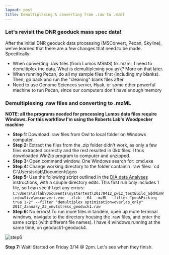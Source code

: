 ```yaml
---
layout: post
title: Demultiplexing & converting from .raw to .mzml
---
```


### Let's revisit the DNR geoduck mass spec data!

After the initial DNR geoduck data processing (MSConvert, Pecan, Skyline), we've learned that there are a few changes that need to be made. Specifically:
  * When converting .raw files (from Lumos MSMS) to .mzml, I need to demultiplex the data. What is demultiplexing you ask? More on that later. 
  * When running Pecan, do all my sample files first (including my blanks). Then, go back and run the "cleaning" blank files after.
  * Need to use Genome Sciences server, Hyak, or some other powerful machine to run Pecan, since our computers don't have enough memory

### Demultiplexing .raw files and converting to .mzML

**NOTE: all the programs needed for processing Lumos data files require Windows. For this workflow I'm using the Roberts Lab's Woodpecker machine**

  * **Step 1:** Download .raw files from Owl to local folder on Windows computer.  
  * **Step 2:** Extract the files from the .zip folder didn't work, as only a few files extracted correctly and the rest resulted in 0kb files. I thus downloaded WinZip program to computer and unzipped.  
  * **Step 3:** Open command window. One Windows search for: cmd.exe  
  * **Step 4:** Change working directory to the folder containin .raw files: `cd C:\Users\srlab\Documents\geo  
  * **Step 5:** Use the following script outlined in the [DIA data Analyses](https://github.com/sr320/LabDocs/wiki/DIA-data-Analyses) instructions, with a couple directory edits. This first run only includes 1 file, so I can see if I get any errors: `C:\Users\srlab\Documents\oystertest\20170412_pwiz_testBuild_addMinWindowSize\msconvert.exe --zlib --64 --mzML --filter "peakPicking true 1-2" --filter "demultiplex optimization=overlap_only" 2017_January_23_envtstress_geoduck1.raw`  
  * **Step 6:** No errors! To run more files in tandem, open up more terminal windows, navigate to the directory housing the .raw files, and enter the same script (with different file names). I have 4 windows running at the same time, on geoduck1-geoduck4. 

![step6](https://cloud.githubusercontent.com/assets/17264765/25056994/6b4f2d74-2121-11e7-80d2-859ee8f742a5.png)

  **Step 7:** Wait! Started on Friday 3/14 @ 2pm. Let's see when they finish.  

